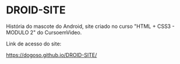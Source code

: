 # DROID-SITE
História do mascote do Android, site criado no curso "HTML + CSS3 - MODULO 2" do CursoemVideo.

Link de acesso do site:

https://dogoso.github.io/DROID-SITE/
